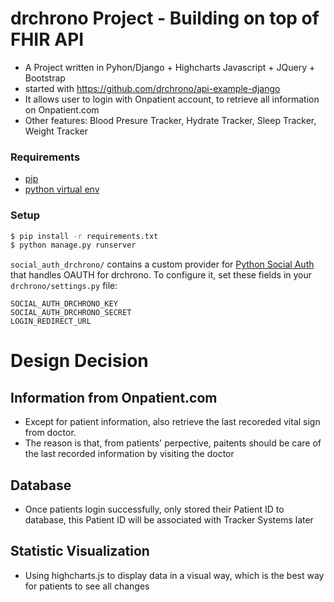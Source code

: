 # drchrono Project - Building on top of FHIR API
- A Project written in Pyhon/Django + Highcharts Javascript + JQuery + Bootstrap
- started with https://github.com/drchrono/api-example-django
- It allows user to login with Onpatient account, to retrieve all information on Onpatient.com
- Other features: Blood Presure Tracker, Hydrate Tracker, Sleep Tracker, Weight Tracker
### Requirements
- [pip](https://pip.pypa.io/en/stable/)
- [python virtual env](https://packaging.python.org/installing/#creating-and-using-virtual-environments)

### Setup
``` bash
$ pip install -r requirements.txt
$ python manage.py runserver
```

`social_auth_drchrono/` contains a custom provider for [Python Social Auth](http://python-social-auth.readthedocs.io/en/latest/) that handles OAUTH for drchrono. To configure it, set these fields in your `drchrono/settings.py` file:

```
SOCIAL_AUTH_DRCHRONO_KEY
SOCIAL_AUTH_DRCHRONO_SECRET
LOGIN_REDIRECT_URL
```

# Design Decision
## Information from Onpatient.com
- Except for patient information, also retrieve the last recoreded vital sign from doctor. 
- The reason is that, from patients' perpective, paitents should be care of the last recorded information by visiting the doctor
## Database
- Once patients login successfully, only stored their Patient ID to database, this Patient ID will be associated with Tracker Systems later
## Statistic Visualization 
- Using highcharts.js to display data in a visual way, which is the best way for patients to see all changes 
